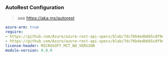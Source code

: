 ### AutoRest Configuration

> see https://aka.ms/autorest

``` yaml
azure-arm: true
require:
- https://github.com/Azure/azure-rest-api-specs/blob/7dc76b4edb665c8f9e0c7b7c0aaf2f34f8b25833/specification/billing/resource-manager/readme.md
- https://github.com/Azure/azure-rest-api-specs/blob/7dc76b4edb665c8f9e0c7b7c0aaf2f34f8b25833/specification/billing/resource-manager/readme.go.md
license-header: MICROSOFT_MIT_NO_VERSION
module-version: 0.8.0
```